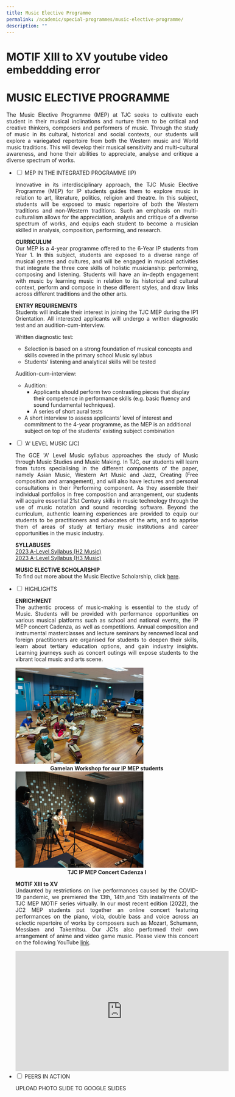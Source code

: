 ```yaml
---
title: Music Elective Programme
permalink: /academic/special-programmes/music-elective-programme/
description: ""
---
```

# MOTIF XIII to XV youtube video embeddding error
# MUSIC ELECTIVE PROGRAMME

<p style="text-align: justify;">The Music Elective Programme (MEP) at TJC seeks to cultivate each student in their musical inclinations and nurture them to be critical and creative thinkers, composers and performers of music. Through the study of music in its cultural, historical and social contexts, our students will explore a variegated repertoire from both the Western music and World music traditions. This will develop their musical sensitivity and multi-cultural awareness, and hone their abilities to appreciate, analyse and critique a diverse spectrum of works.</p>

<ul class="jekyllcodex_accordion">
  <li>
    <input type="checkbox" id="accordion1">
    <label for="accordion1">MEP IN THE INTEGRATED PROGRAMME (IP)</label>
    <div>
			<p style="text-align: justify;">Innovative in its interdisciplinary approach, the TJC Music Elective Programme (MEP) for IP students guides them to explore music in relation to art, literature, politics, religion and theatre. In this subject, students will be exposed to music repertoire of both the Western traditions and non-Western traditions. Such an emphasis on multi-culturalism allows for the appreciation, analysis and critique of a diverse spectrum of works, and equips each student to become a musician skilled in analysis, composition, performing, and research.</p>
			<p style="text-align: justify;"><b>CURRICULUM</b><br>Our MEP is a 4-year programme offered to the 6-Year IP students from Year 1. In this subject, students are exposed to a diverse range of musical genres and cultures, and will be engaged in musical activities that integrate the three core skills of holistic musicianship: performing, composing and listening. Students will have an in-depth engagement with music by learning music in relation to its historical and cultural context, perform and compose in these different styles, and draw links across different traditions and the other arts.</p>
			<p style="text-align: justify;"><b>ENTRY REQUIREMENTS</b><br>Students will indicate their interest in joining the TJC MEP during the IP1 Orientation. All interested applicants will undergo a written diagnostic test and an audition-cum-interview. </p>
			<p style="text-align: justify;">Written diagnostic test:<br><ul>
			<li>Selection is based on a strong foundation of musical concepts and skills covered in the primary school Music syllabus</li>
			<li>Students’ listening and analytical skills will be tested</li>
			</ul>
			</p>
			<p style="text-align: justify;">Audition-cum-interview:<br><ul>
			<li>Audition:
				   <ul>
			       <li>Applicants should perform two contrasting pieces that display their competence in performance skills (e.g. basic fluency and sound fundamental techniques).</li>
			       <li>A series of short aural tests</li>
			    </ul>
		</li>
			<li>A short interview to assess applicants’ level of interest and commitment to the 4-year programme, as the MEP is an additional subject on top of the students’ existing subject combination</li>
			</ul>
			</p>
    </div>
	</li> 
  <li>
    <input type="checkbox" id="accordion2">
    <label for="accordion2">'A' LEVEL MUSIC (JC)</label>
    <div>
			<p style="text-align: justify;">The GCE 'A' Level Music syllabus approaches the study of Music through Music Studies and Music Making. In TJC, our students will learn from tutors specialising in the different components of the paper, namely Asian Music, Western Art Music and Jazz, Creating (Free composition and arrangement), and will also have lectures and personal consultations in their Performing component. As they assemble their individual portfolios in free composition and arrangement, our students will acquire essential 21st Century skills in music technology through the use of music notation and sound recording software. Beyond the curriculum, authentic learning experiences are provided to equip our students to be practitioners and advocates of the arts, and to apprise them of areas of study at tertiary music institutions and career opportunities in the music industry.</p>
			<p style="text-align: justify;"><b>SYLLABUSES</b><br><a href="/files/Academic/Music%20Elective%20Programme/9753_y23_sy.pdf" target="_blank">2023 A-Level Syllabus (H2 Music)</a><br><a href="/files/Academic/Music%20Elective%20Programme/9819_y23_sy.pdf" target="_blank">2023 A-Level Syllabus (H3 Music)</a></p>
			<p style="text-align: justify;"><b>MUSIC ELECTIVE SCHOLARSHIP
</b><br>To find out more about the Music Elective Scholarship, click <a href="https://www.moe.gov.sg/financial-matters/awards-scholarships/programme-scholarships-pre-u" target="_blank">here</a>.</p>
    </div>
	</li> 
  <li>
    <input type="checkbox" id="accordion3">
    <label for="accordion3">HIGHLIGHTS</label>
    <div>
			<p style="text-align: justify;"><b>ENRICHMENT</b><br>The authentic process of music-making is essential to the study of Music. Students will be provided with performance opportunities on various musical platforms such as school and national events, the IP MEP concert Cadenza, as well as competitions. Annual composition and instrumental masterclasses and lecture seminars by renowned local and foreign practitioners are organised for students to deepen their skills, learn about tertiary education options, and gain industry insights. Learning journeys such as concert outings will expose students to the vibrant local music and arts scene.</p>
			<img src="/images/Academic/Special%20programmes/Music%20Elective%20Programme/IP2%20Gamelan%20Workshop%202020.jpg" style="width:70%">
			<center><b>Gamelan Workshop for our IP MEP students</b></center>
			<img src="/images/Academic/Special%20programmes/Music%20Elective%20Programme/Cadenza%20I%202020%20Picture%20filming.jpg" style="width:70%">
			<center><b>TJC IP MEP Concert Cadenza I</b></center>
			<p style="text-align: justify;"><b>MOTIF XIII to XV</b><br>Undaunted by restrictions on live performances caused by the COVID-19 pandemic, we premiered the 13th, 14th,and 15th installments of the TJC MEP MOTIF series virtually. In our most recent edition (2022), the JC2 MEP students put together an online concert featuring performances on the piano, viola, double bass and voice across an eclectic repertoire of works by composers such as Mozart, Schumann, Messiaen and Takemitsu. Our JC1s also performed their own arrangement of anime and video game music. Please view this concert on the following YouTube <a href="https://www.youtube.com/watch?v=tPlss_Zc_U0" target="_blank"> link</a>.</p>
			<iframe width="560" height="315" src="https://www.youtube.com/embed/tPlss_Zc_U0" title="MOTIF XV - TJC MEP Showcase 2022" frameborder="0" allow="accelerometer; autoplay; clipboard-write; encrypted-media; gyroscope; picture-in-picture" allowfullscreen></iframe>
    </div>
	</li> 
	  <li>
    <input type="checkbox" id="accordion4">
    <label for="accordion4">PEERS IN ACTION</label>
    <div>
			<p style="text-align: justify;"> UPLOAD PHOTO SLIDE TO GOOGLE SLIDES</p>
    </div>
	</li> 	
	</ul>
